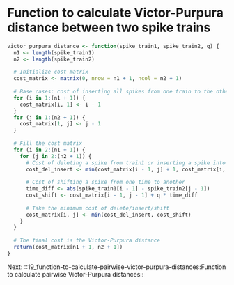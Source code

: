 # Function to calculate Victor-Purpura distance between two spike trains
``` R acc=vp_distance load_state=ascii save_state=vp_distance
victor_purpura_distance <- function(spike_train1, spike_train2, q) {
  n1 <- length(spike_train1)
  n2 <- length(spike_train2)
  
  # Initialize cost matrix
  cost_matrix <- matrix(0, nrow = n1 + 1, ncol = n2 + 1)
  
  # Base cases: cost of inserting all spikes from one train to the other
  for (i in 1:(n1 + 1)) {
    cost_matrix[i, 1] <- i - 1
  }
  for (j in 1:(n2 + 1)) {
    cost_matrix[1, j] <- j - 1
  }
  
  # Fill the cost matrix
  for (i in 2:(n1 + 1)) {
    for (j in 2:(n2 + 1)) {
      # Cost of deleting a spike from train1 or inserting a spike into train2
      cost_del_insert <- min(cost_matrix[i - 1, j] + 1, cost_matrix[i, j - 1] + 1)
      
      # Cost of shifting a spike from one time to another
      time_diff <- abs(spike_train1[i - 1] - spike_train2[j - 1])
      cost_shift <- cost_matrix[i - 1, j - 1] + q * time_diff
      
      # Take the minimum cost of delete/insert/shift
      cost_matrix[i, j] <- min(cost_del_insert, cost_shift)
    }
  }
  
  # The final cost is the Victor-Purpura distance
  return(cost_matrix[n1 + 1, n2 + 1])
}
```

Next: ::19_function-to-calculate-pairwise-victor-purpura-distances:Function to calculate pairwise Victor-Purpura distances::
